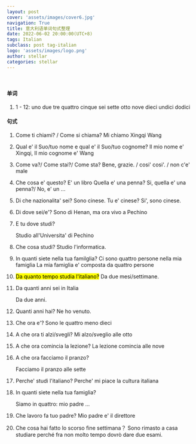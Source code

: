 ```yaml
---
layout: post
cover: 'assets/images/cover6.jpg'
navigation: True
title: 意大利语单词句式整理
date: 2022-06-02 20:00:00(UTC+8)
tags: Italian
subclass: post tag-italian
logo: 'assets/images/logo.png'
author: stellar
categories: stellar
---
```


<br>

#### 单词

1. 1 - 12: 
   uno due tre quattro cinque sei sette otto nove dieci undici dodici

#### 句式

1. Come ti chiami? / Come si chiama?
   Mi chiamo Xingqi Wang

2. Qual e' il Suo/tuo nome e qual e' il Suo/tuo cognome?
   Il mio nome e' Xingqi, Il mio cognome e' Wang

3. Come va?/ Come stai?/ Come sta?
   Bene, grazie. / cosi' cosi'. / non c'e' male

4. Che cosa e' questo?
   E' un libro
   Quella e' una penna?
   Si, quella e' una penna?/ No, e' un ...

5. Di che nazionalita' sei?
   Sono cinese.
   Tu e' cinese?
   Si', sono cinese.

6. Di dove sei/e'?
   Sono di Henan, ma ora vivo a Pechino

7. E tu dove studi?

   Studio all'Universita' di Pechino

8. Che cosa studi?
   Studio l'informatica.

9. In quanti siete nella tua familglia?
   Ci sono quattro persone nella mia famiglia
   La mia famiglia e' composta da quattro persone

10. <mark>Da quanto tempo studia l'italiano?</mark>
    Da due mesi/settimane.

11. Da quanti anni sei in Italia

    Da due anni.

12. Quanti anni hai?
    Ne ho venuto.

13. Che ora e'?
    Sono le quattro meno dieci

14. A che ora ti alzi/svegli?
    Mi alzo/sveglio alle otto

15. A che ora comincia la lezione?
    La lezione comincia alle nove

16. A che ora facciamo il pranzo?

    Facciamo il pranzo alle sette

17. Perche' studi l'italiano?
    Perche' mi piace la cultura italiana
    
18. In quanti siete nella tua famiglia?

    Siamo in quattro: mio padre ...

19. Che lavoro fa tuo padre?
    Mio padre e' il direttore

20. Che cosa hai fatto lo scorso fine settimana？
    Sono rimasto a casa studiare perch&eacute; fra non molto tempo dovr&ograve; dare due esami.
